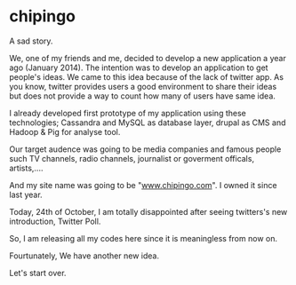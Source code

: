 # chipingo

A sad story.

We, one of my friends and me, decided to develop a new application a year ago (January 2014). The intention was to develop an application to get people's ideas. We came to this idea because of the lack of twitter app. As you know, twitter provides users a good environment to share their ideas but does not provide a way to count how many of users have same idea. 

I already developed first prototype of my application using these technologies; Cassandra and MySQL as database layer, drupal as CMS and Hadoop & Pig for analyse tool.

Our target audence was going to be media companies and famous people such TV channels, radio channels, journalist or goverment officals, artists,....

And my site name was going to be "www.chipingo.com". I owned it since last year.

Today, 24th of October, I am totally disappointed after seeing twitters's new introduction, Twitter Poll.

So, I am releasing all my codes here since it is meaningless from now on. 

Fourtunately, We have another new idea. 

Let's start over.
